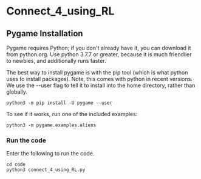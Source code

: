 # Connect_4_using_RL

## Pygame Installation 
Pygame requires Python; if you don't already have it, you can download it from python.org. Use python 3.7.7 or greater, because it is much friendlier to newbies, and additionally runs faster.

The best way to install pygame is with the pip tool (which is what python uses to install packages). Note, this comes with python in recent versions. We use the --user flag to tell it to install into the home directory, rather than globally.
```
python3 -m pip install -U pygame --user
```
To see if it works, run one of the included examples:

```
python3 -m pygame.examples.aliens
```
### Run the code

Enter the following to run the code.

```
cd code
python3 connect_4_using_RL.py
```
